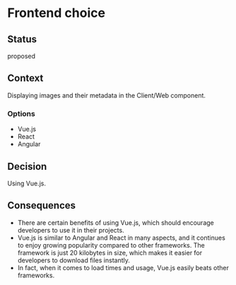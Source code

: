 # Frontend choice

## Status

proposed

## Context

Displaying images and their metadata in the Client/Web component.

### Options

- Vue.js
- React
- Angular

## Decision

Using Vue.js.

## Consequences

- There are certain benefits of using Vue.js, which should encourage developers to use it in their projects.
- Vue.js is similar to Angular and React in many aspects, and it continues to enjoy growing popularity compared to other frameworks. The framework is just 20 kilobytes in size, which makes it easier for developers to download files instantly.
- In fact, when it comes to load times and usage, Vue.js easily beats other frameworks.
